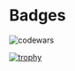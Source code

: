 # Badges

![codewars](https://www.codewars.com/users/nicolaslechenic/badges/large)

[![trophy](https://github-profile-trophy.vercel.app/?username=nicolaslechenic&theme=monokai&rank=S,AAA,AA)](https://github.com/ryo-ma/github-profile-trophy)
